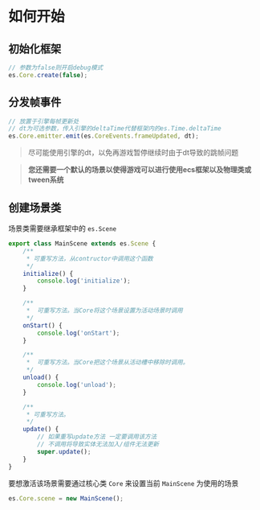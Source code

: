 # 如何开始

## 初始化框架

```typescript
// 参数为false则开启debug模式
es.Core.create(false);
```

## 分发帧事件

```typescript
// 放置于引擎每帧更新处
// dt为可选参数，传入引擎的deltaTime代替框架内的es.Time.deltaTime
es.Core.emitter.emit(es.CoreEvents.frameUpdated, dt);
```

> 尽可能使用引擎的dt，以免再游戏暂停继续时由于dt导致的跳帧问题

> **您还需要一个默认的场景以使得游戏可以进行使用ecs框架以及物理类或tween系统**

## 创建场景类

场景类需要继承框架中的 `es.Scene`

```typescript
export class MainScene extends es.Scene {
    /**
     * 可重写方法，从contructor中调用这个函数
     */
    initialize() {
        console.log('initialize');
    }

    /**
     *  可重写方法。当Core将这个场景设置为活动场景时调用
     */
    onStart() {
        console.log('onStart');
    }

    /**
     *  可重写方法。当Core把这个场景从活动槽中移除时调用。
     */
    unload() {
        console.log('unload');
    }

    /**
     * 可重写方法。
     */
    update() {
        // 如果重写update方法 一定要调用该方法
        // 不调用将导致实体无法加入/组件无法更新
        super.update();
    }
}
```

要想激活该场景需要通过核心类 `Core` 来设置当前 `MainScene` 为使用的场景

```typescript
es.Core.scene = new MainScene();
```